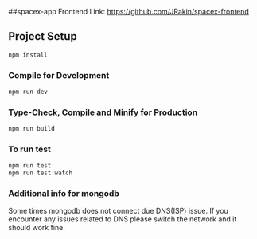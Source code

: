 ##spacex-app
Frontend Link: https://github.com/JRakin/spacex-frontend
## Project Setup

```sh
npm install
```

### Compile for Development

```sh
npm run dev
```

### Type-Check, Compile and Minify for Production

```sh
npm run build
```

### To run test
```sh
npm run test
npm run test:watch
```

### Additional info for mongodb

Some times mongodb does not connect due DNS(ISP) issue. If you encounter any issues related to DNS please switch the network and it should work fine.
